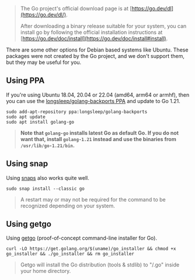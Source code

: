 > The Go project's official download page is at [https://go.dev/dl](https://go.dev/dl/).
>
> After downloading a binary release suitable for your system, you can install go by following the official installation instructions at [https://go.dev/doc/install](https://go.dev/doc/install#install).

There are some other options for Debian based systems like Ubuntu. These packages were not created by the Go project, and we don't support them, but they may be useful for you.

## Using PPA

If you're using Ubuntu 18.04, 20.04 or 22.04 (amd64, arm64 or armhf), then you can use the [longsleep/golang-backports PPA](https://launchpad.net/~longsleep/+archive/ubuntu/golang-backports) and update to Go 1.21.

```
sudo add-apt-repository ppa:longsleep/golang-backports
sudo apt update
sudo apt install golang-go
```

> **Note that `golang-go` installs latest Go as default Go. If you do not want that, install `golang-1.21` instead and use the binaries from `/usr/lib/go-1.21/bin`.**

## Using snap

Using [snaps](https://snapcraft.io/go) also works quite well.

```
sudo snap install --classic go
```
> A restart may or may not be required for the command to be recognized depending on your system.

## Using getgo

Using [getgo](https://github.com/golang/tools/tree/master/cmd/getgo) (proof-of-concept command-line installer for Go).

```
curl -LO https://get.golang.org/$(uname)/go_installer && chmod +x go_installer && ./go_installer && rm go_installer
```
> Getgo will install the Go distribution (tools & stdlib) to "/.go" inside your home directory.
